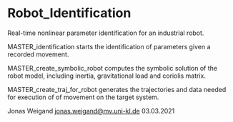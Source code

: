# Robot_Identification
Real-time nonlinear parameter identification for an industrial robot.

MASTER_identification 
starts the identification of parameters given a recorded movement.

MASTER_create_symbolic_robot 
computes the symbolic solution of the robot model, including inertia, gravitational load and coriolis matrix.

MASTER_create_traj_for_robot 
generates the trajectories and data needed for execution of of movement on the target system.


Jonas Weigand
jonas.weigand@mv.uni-kl.de
03.03.2021
